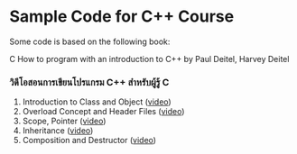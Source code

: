 # Sample Code for C++ Course

Some code is based on the following book:

C How to program with an introduction to C++ by Paul Deitel, Harvey Deitel

### วิดีโอสอนการเขียนโปรแกรม C++ สำหรับผู้รู้ C

1. Introduction to Class and Object ([video](https://www.youtube.com/playlist?list=PLFCfNaHOd4AI6ovPbgqnbfASk80V6JGGc))
2. Overload Concept and Header Files ([video](https://www.youtube.com/playlist?list=PLFCfNaHOd4AJWd9kTWONR6iFD3mQIiFef))
3. Scope, Pointer ([video](https://www.youtube.com/playlist?list=PLFCfNaHOd4AJlXX97lEz4MAA591Mruyck))
4. Inheritance ([video](https://www.youtube.com/playlist?list=PLFCfNaHOd4AKHBuPdzCFp_JBYl3OSSDlR))
5. Composition and Destructor ([video](https://www.youtube.com/playlist?list=PLFCfNaHOd4AKFnzX8YH_P7nbgK507czo0))



